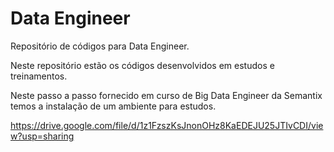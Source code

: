 # Data Engineer

Repositório de códigos para Data Engineer.

Neste repositório estão os códigos desenvolvidos em estudos e treinamentos.

Neste passo a passo fornecido em curso de Big Data Engineer da Semantix temos a instalação de um ambiente para estudos.

https://drive.google.com/file/d/1z1FzszKsJnonOHz8KaEDEJU25JTIvCDI/view?usp=sharing
